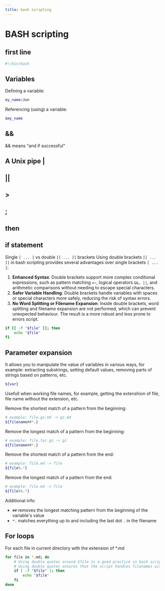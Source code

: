 ```yaml
---
title: bash scripting
---
```


# BASH scripting

## first line
```bash
#!/bin/bash
```

## Variables
Defining a variable:
```bash
my_name=Jon
```

Referencing (using) a variable:
```bash
$my_name
```



## &&
&& means "and if successful"

## A Unix pipe |

## ||

## >

## ; 

## then

## if statement

Single `[ ... ]` vs double `[[ ... ]]` brackets
Using double brackets `[[ ... ]]` in bash scripting provides several advantages over single brackets `[ ... ]`:
1. **Enhanced Syntax**: Double brackets support more complex conditional expressions, such as pattern matching `=~`, logical operators `&&, ||`, and arithmetic comparisons without needing to escape special characters.
2. **Safer Variable Handling**: Double brackets handle variables with spaces or special characters more safely, reducing the risk of syntax errors.
3. **No Word Splitting or Filename Expansion**: Inside double brackets, word splitting and filename expansion are not performed, which can prevent unexpected behaviour.
The result is a more robust and less prone to errors script.
```bash
if [[ -f "$file" ]]; then
    echo "$file"
fi
```

## Parameter expansion
It allows you to manipulate the value of variables in various ways, for example: extracting substrings, setting default values, removing parts of strings based on patterns, etc.

```bash
${var}
```

Usefull when working file names, for example, getting the extenshion of file, file name without the extension, etc.

Remove the shortest match of a pattern from the beginning:

```bash
# example: file.gz.md -> gz.md
${filename##*.} 
```

Remove the longest match of a pattern from the beginning:

```bash
# example: file.tar.gz -> gz
${filename##*.}
```

Remove the shortest match of a pattern from the end:

```bash
# example: file.md -> file
${file%.*}
```

Remove the longest match of a pattern from the end:
```bash
# example: file.md -> file
${file%%.*}
```

Additional info:

* `##` removes the longest matching pattern from the beginning of the variable's value
* `*.` matches everything up to and including the last dot `.` in the filename

## For loops

For each file in current directory with the extension of *.md
```bash
for file in *.md; do 
    # Using double quotes around $file is a good practice in bash scripting.
    # Using double quotes ensures that the script handles filenames with spaces or special characters correctly
    if [ -f "$file" ]; then 
        echo "$file"
    fi 
done
```